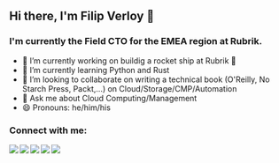 ## Hi there, I'm Filip Verloy 👋

### I'm currently the Field CTO for the EMEA region at Rubrik.

- 🔭 I’m currently working on buildig a rocket ship at Rubrik 🚀
- 🌱 I’m currently learning Python and Rust
- 👯 I’m looking to collaborate on writing a technical book (O'Reilly, No Starch Press, Packt,...) on Cloud/Storage/CMP/Automation
- 💬 Ask me about Cloud Computing/Management
- 😄 Pronouns: he/him/his

### Connect with me:

[<img align="left" witdh="22px" src="https://cdn.jsdelivr.et/npm/simple-icons@v3/icons/safari.svg" />][website] 
[<img align="left" witdh="22px" src="https://cdn.jsdelivr.et/npm/simple-icons@v3/icons/twitter.svg" />][twitter] 
[<img align="left" witdh="22px" src="https://cdn.jsdelivr.et/npm/simple-icons@v3/icons/linkedin.svg" />][linkedin] 
[<img align="left" witdh="22px" src="https://cdn.jsdelivr.et/npm/simple-icons@v3/icons/instagram.svg" />][instagram] 
[<img align="left" witdh="22px" src="https://cdn.jsdelivr.et/npm/simple-icons@v3/icons/youtube.svg" />][youtube] 

<br />
<br />

[website]: https://filipv.net 
[youtube]: https://www.youtube.com/channel/UCdWehgNTZOn_C8SLvTJvmoQ
[twitter]: https://twitter.com/filipv
[linkedin]: https://www.linkedin.com/in/verloy/
[instagram]: https://www.instagram.com/filip.v/

<!--
**fverloy/fverloy** is a ✨ _special_ ✨ repository because its `README.md` (this file) appears on your GitHub profile.

Here are some ideas to get you started:

- 🔭 I’m currently working on ...
- 🌱 I’m currently learning ...
- 👯 I’m looking to collaborate on ...
- 🤔 I’m looking for help with ...
- 💬 Ask me about ...
- 📫 How to reach me: ...
- 😄 Pronouns: ...
- ⚡ Fun fact: ...
-->
